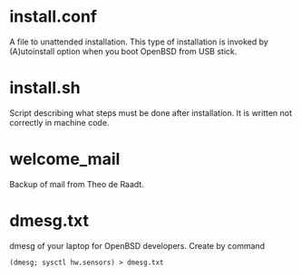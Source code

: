 # install.conf
A file to unattended installation. This type of installation is invoked by (A)utoinstall option when you boot OpenBSD from USB stick.

# install.sh
Script describing what steps must be done after installation.
It is written not correctly in machine code.

# welcome_mail
Backup of mail from Theo de Raadt.

# dmesg.txt

dmesg of your laptop for OpenBSD developers.
Create by command
```shell
(dmesg; sysctl hw.sensors) > dmesg.txt
```


